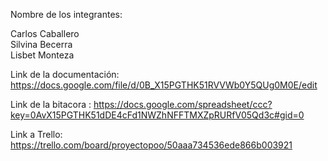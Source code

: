 Nombre de los integrantes:

Carlos Caballero
<br>Silvina Becerra
<br>Lisbet Monteza


Link de la documentación:
https://docs.google.com/file/d/0B_X15PGTHK51RVVWb0Y5QUg0M0E/edit

Link de la bitacora :
https://docs.google.com/spreadsheet/ccc?key=0AvX15PGTHK51dDE4cFd1NWZhNFFTMXZpRURfV05Qd3c#gid=0

Link a Trello:
https://trello.com/board/proyectopoo/50aaa734536ede866b003921
